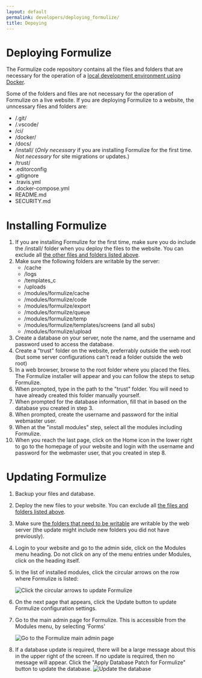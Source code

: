 ```yaml
---
layout: default
permalink: developers/deploying_formulize/
title: Depoying
---
```


# <a name="deploying-formulize"></a>Deploying Formulize

The Formulize code repository contains all the files and folders that are necessary for the operation of a [local development environment using Docker](../development_environment/).

Some of the folders and files are not necessary for the operation of Formulize on a live website. If you are deploying Formulize to a website, the unncessary files and folders are:

* /.git/
* /.vscode/
* /ci/
* /docker/
* /docs/
* /install/ (*Only necessary* if you are installing Formulize for the first time. *Not necessary* for site migrations or updates.)
* /trust/
* .editorconfig
* .gitignore
* .travis.yml
* .docker-compose.yml
* README.md
* SECURITY.md


# <a name="installing-formulize"></a>Installing Formulize

1. If you are installing Formulize for the first time, make sure you do include the /install/ folder when you deploy the files to the website. You can exclude all [the other files and folders listed above](#deploying-formulize).
2. <a name="writable-folders"></a>Make sure the following folders are writable by the server:
   - /cache
   - /logs
   - /templates_c
   - /uploads
   - /modules/formulize/cache
   - /modules/formulize/code
   - /modules/formuilze/export
   - /modules/formuilze/queue
   - /modules/formulize/temp
   - /modules/formulize/templates/screens (and all subs)
   - /modules/formulize/upload
3. Create a database on your server, note the name, and the username and password used to access the database.
4. Create a "trust" folder on the website, preferrably outside the web root (but some server configurations can't read a folder outside the web root)
5. In a web browser, browse to the root folder where you placed the files. The Formulize installer will appear and you can follow the steps to setup Formulize.
6. When prompted, type in the path to the "trust" folder. You will need to have already created this folder manually yourself.
7. When prompted for the database information, fill that in based on the database you created in step 3.
8. When prompted, create the username and password for the initial webmaster user.
9. When at the "install modules" step, select all the modules including Formulize.
10. When you reach the last page, click on the Home icon in the lower right to go to the homepage of your website and login with the username and password for the webmaster user, that you created in step 8.

# <a name="updating-formulize"></a>Updating Formulize

1. Backup your files and database.
2. Deploy the new files to your website. You can exclude all [the files and folders listed above](#deploying-formulize).
3. Make sure [the folders that need to be writable](#writable-folders) are writable by the web server (the update might include new folders you did not have previously).
4. Login to your website and go to the admin side, click on the Modules menu heading. Do not click on any of the menu entries under Modules, click on the heading itself.
5. In the list of installed modules, click the circular arrows on the row where Formulize is listed:

	![Click the circular arrows to update Formulize](../../images/formulize-update.PNG)
6. On the next page that appears, click the Update button to update Formulize configuration settings.
7. Go to the main admin page for Formulize. This is accessible from the Modules menu, by selecting 'Forms'

	![Go to the Formulize main admin page](../../images/menu-forms.PNG)
8. If a database update is required, there will be a large message about this in the upper right of the screen. If no update is required, then no message will appear. Click the "Apply Database Patch for Formulize" button to update the database.
	![Update the database](../../images/formulize-database-update.PNG)


